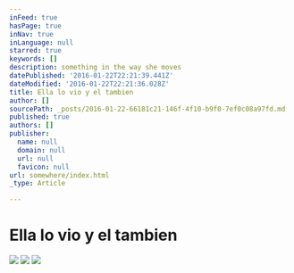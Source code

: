 ```yaml
---
inFeed: true
hasPage: true
inNav: true
inLanguage: null
starred: true
keywords: []
description: something in the way she moves
datePublished: '2016-01-22T22:21:39.441Z'
dateModified: '2016-01-22T22:21:36.028Z'
title: Ella lo vio y el tambien
author: []
sourcePath: _posts/2016-01-22-66181c21-146f-4f10-b9f0-7ef0c08a97fd.md
published: true
authors: []
publisher:
  name: null
  domain: null
  url: null
  favicon: null
url: somewhere/index.html
_type: Article

---
```

# Ella lo vio y el tambien
![](https://s3-us-west-2.amazonaws.com/the-grid-img/p/efc32534e2a705812cd008560d3bbc82e836b667.jpg)
![](https://s3-us-west-2.amazonaws.com/the-grid-img/p/5eab19c760b0880a7f702a22938603779afa0f70.jpg)
![](https://s3-us-west-2.amazonaws.com/the-grid-img/p/9e8d0f446601c7a512c3e965a9c24e3a6a5ac766.jpg)